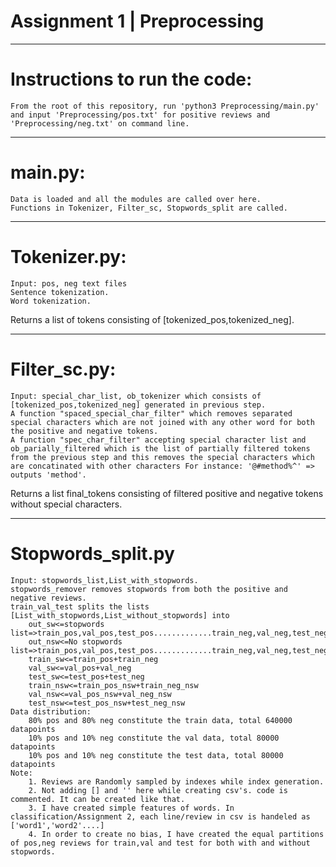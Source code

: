 # Assignment 1 | Preprocessing
-------------------------------------------------

# Instructions to run the code:
    From the root of this repository, run 'python3 Preprocessing/main.py' and input 'Preprocessing/pos.txt' for positive reviews and 'Preprocessing/neg.txt' on command line.

____________________________________
# main.py: 
    Data is loaded and all the modules are called over here.
    Functions in Tokenizer, Filter_sc, Stopwords_split are called.
____________________________________
# Tokenizer.py:
    Input: pos, neg text files
    Sentence tokenization. 
    Word tokenization. 

Returns a list of tokens consisting of [tokenized_pos,tokenized_neg].
____________________________________
# Filter_sc.py:
    Input: special_char_list, ob_tokenizer which consists of [tokenized_pos,tokenized_neg] generated in previous step.
    A function "spaced_special_char_filter" which removes separated special characters which are not joined with any other word for both the positive and negative tokens.
    A function "spec_char_filter" accepting special character list and ob_parially_filtered which is the list of partially filtered tokens from the previous step and this removes the special characters which are concatinated with other characters For instance: '@#method%^' => outputs 'method'.

Returns a list final_tokens consisting of filtered positive and negative tokens without special characters. 
____________________________________

# Stopwords_split.py
    Input: stopwords_list,List_with_stopwords.
    stopwords_remover removes stopwords from both the positive and negative reviews. 
    train_val_test splits the lists [List_with_stopwords,List_without_stopwords] into
        out_sw<=stopwords list=>train_pos,val_pos,test_pos.............train_neg,val_neg,test_neg
        out_nsw<=No stopwords list=>train_pos,val_pos,test_pos.............train_neg,val_neg,test_neg
        train_sw<=train_pos+train_neg
        val_sw<=val_pos+val_neg
        test_sw<=test_pos+test_neg
        train_nsw<=train_pos_nsw+train_neg_nsw
        val_nsw<=val_pos_nsw+val_neg_nsw
        test_nsw<=test_pos_nsw+test_neg_nsw
    Data distribution: 
        80% pos and 80% neg constitute the train data, total 640000 datapoints
        10% pos and 10% neg constitute the val data, total 80000 datapoints
        10% pos and 10% neg constitute the test data, total 80000 datapoints
    Note:
        1. Reviews are Randomly sampled by indexes while index generation.
        2. Not adding [] and '' here while creating csv's. code is commented. It can be created like that.  
        3. I have created simple features of words. In classification/Assignment 2, each line/review in csv is handeled as ['word1','word2'....]
        4. In order to create no bias, I have created the equal partitions of pos,neg reviews for train,val and test for both with and without stopwords. 
